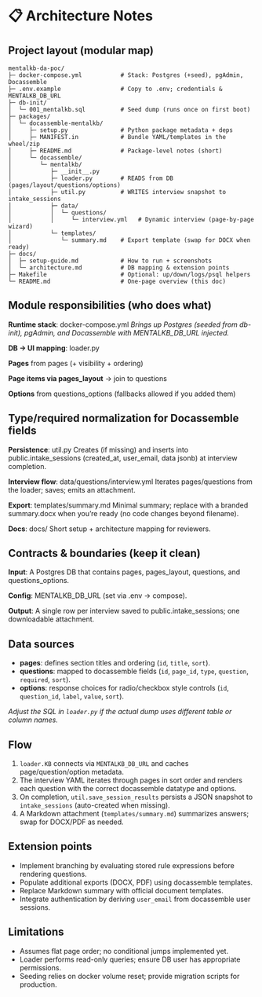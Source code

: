 # 📋️ Architecture Notes
 
## Project layout (modular map)
```
mentalkb-da-poc/
├─ docker-compose.yml           # Stack: Postgres (+seed), pgAdmin, Docassemble
├─ .env.example                 # Copy to .env; credentials & MENTALKB_DB_URL
├─ db-init/
│  └─ 001_mentalkb.sql          # Seed dump (runs once on first boot)
├─ packages/
│  └─ docassemble-mentalkb/
│     ├─ setup.py               # Python package metadata + deps
│     ├─ MANIFEST.in            # Bundle YAML/templates in the wheel/zip
│     ├─ README.md              # Package-level notes (short)
│     └─ docassemble/
│        └─ mentalkb/
│           ├─ __init__.py
│           ├─ loader.py        # READS from DB (pages/layout/questions/options)
│           ├─ util.py          # WRITES interview snapshot to intake_sessions
│           ├─ data/
│           │  └─ questions/
│           │     └─ interview.yml   # Dynamic interview (page-by-page wizard)
│           └─ templates/
│              └─ summary.md    # Export template (swap for DOCX when ready)
├─ docs/
│  ├─ setup-guide.md            # How to run + screenshots
│  └─ architecture.md           # DB mapping & extension points
├─ Makefile                     # Optional: up/down/logs/psql helpers
└─ README.md                    # One-page overview (this doc)
```
## Module responsibilities (who does what)
**Runtime stack**: docker-compose.yml
*Brings up Postgres (seeded from db-init), pgAdmin, and Docassemble with MENTALKB_DB_URL injected.*

**DB → UI mapping**: loader.py

**Pages** from pages (+ visibility + ordering)

**Page items via pages_layout** → join to questions

**Options** from questions_options (fallbacks allowed if you added them)

## Type/required normalization for Docassemble fields

**Persistence**: util.py
Creates (if missing) and inserts into public.intake_sessions (created_at, user_email, data jsonb) at interview completion.

**Interview flow**: data/questions/interview.yml
Iterates pages/questions from the loader; saves; emits an attachment.

**Export**: templates/summary.md
Minimal summary; replace with a branded summary.docx when you’re ready (no code changes beyond filename).

**Docs**: docs/
Short setup + architecture mapping for reviewers.

## Contracts & boundaries (keep it clean)

**Input**: A Postgres DB that contains pages, pages_layout, questions, and questions_options.

**Config**: MENTALKB_DB_URL (set via .env → compose).

**Output**: A single row per interview saved to public.intake_sessions; one downloadable attachment.

## Data sources
- **pages**: defines section titles and ordering (`id`, `title`, `sort`).
- **questions**: mapped to docassemble fields (`id`, `page_id`, `type`, `question`, `required`, `sort`).
- **options**: response choices for radio/checkbox style controls (`id`, `question_id`, `label`, `value`, `sort`).

*Adjust the SQL in `loader.py` if the actual dump uses different table or column names.*

## Flow
1. `loader.KB` connects via `MENTALKB_DB_URL` and caches page/question/option metadata.
2. The interview YAML iterates through pages in sort order and renders each question with the correct docassemble datatype and options.
3. On completion, `util.save_session_results` persists a JSON snapshot to `intake_sessions` (auto-created when missing).
4. A Markdown attachment (`templates/summary.md`) summarizes answers; swap for DOCX/PDF as needed.

## Extension points
- Implement branching by evaluating stored rule expressions before rendering questions.
- Populate additional exports (DOCX, PDF) using docassemble templates.
- Replace Markdown summary with official document templates.
- Integrate authentication by deriving `user_email` from docassemble user sessions.

## Limitations
- Assumes flat page order; no conditional jumps implemented yet.
- Loader performs read-only queries; ensure DB user has appropriate permissions.
- Seeding relies on docker volume reset; provide migration scripts for production.
